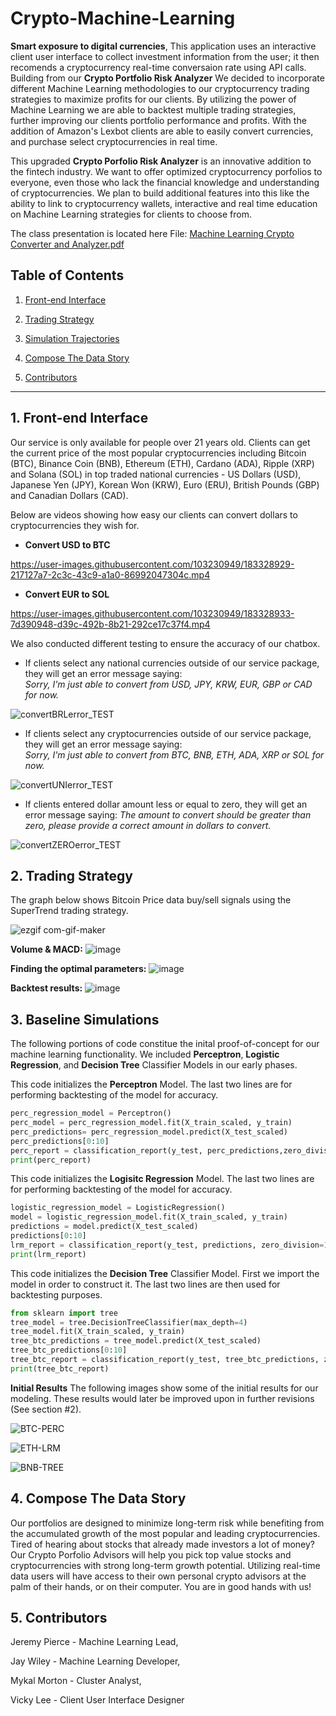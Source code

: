 # **Crypto-Machine-Learning**

**Smart exposure to digital currencies**, This application uses an interactive client user interface to collect investment information from the user; it then recomends a cryptocurrency real-time conversaion rate using API calls. Building from our **Crypto Portfolio Risk Analyzer** We decided to incorporate different Machine Learning methodologies to our cryptocurrency trading strategies to maximize profits for our clients. By utilizing the power of Machine Learning we are able to backtest multiple trading strategies, further improving our clients portfolio performance and profits. With the addition of Amazon's Lexbot clients are able to easily convert currencies, and purchase select cryptocurrencies in real time. 

This upgraded **Crypto Porfolio Risk Analyzer** is an innovative addition to the fintech industry. We want to offer optimized cryptocurrency porfolios to everyone, even those who lack the financial knowledge and understanding of cryptocurrencies. We plan to build additional features into this like the ability to link to cryptocurrency wallets, interactive and real time education on Machine Learning strategies for clients to choose from. 

The class presentation is located here File: [Machine Learning Crypto Converter and Analyzer.pdf](https://github.com/MykalM/Crypto-Machine-Learning-/files/9278601/Machine.Learning.Crypto.Converter.and.Analyzer.pdf)


## **Table of Contents**
1. [Front-end Interface](#1-Front-end-Interface)

2. [Trading Strategy](#2-Trading-Strategy)

3. [Simulation Trajectories](#3-Simulation-Trajectories)

4. [Compose The Data Story](#4-Compose-The-Data-Story)

5. [Contributors](#5-Contributors) 

---
## 1. **Front-end Interface**
Our service is only available for people over 21 years old. Clients can get the current price of the most popular cryptocurrencies including Bitcoin (BTC), Binance Coin (BNB), Ethereum (ETH), Cardano (ADA), Ripple (XRP) and Solana (SOL) in top traded national currencies - US Dollars (USD), Japanese Yen (JPY), Korean Won (KRW), Euro (ERU), British Pounds (GBP) and Canadian Dollars (CAD). 

Below are videos showing how easy our clients can convert dollars to cryptocurrencies they wish for. 
 
 - **Convert USD to BTC** 

https://user-images.githubusercontent.com/103230949/183328929-217127a7-2c3c-43c9-a1a0-86992047304c.mp4

 - **Convert EUR to SOL**

https://user-images.githubusercontent.com/103230949/183328933-7d390948-d39c-492b-8b21-292ce17c37f4.mp4

We also conducted different testing to ensure the accuracy of our chatbox. 

 - If clients select any national currencies outside of our service package, they will get an error message saying:           
   _Sorry, I'm just able to convert from USD, JPY, KRW, EUR, GBP or CAD for now._

![convertBRLerror_TEST](https://user-images.githubusercontent.com/103230949/183332822-e0d9a819-622c-46ac-82cc-8fe7389f44c0.png)

 - If clients select any cryptocurrencies outside of our service package, they will get an error message saying:               
   _Sorry, I'm just able to convert from BTC, BNB, ETH, ADA, XRP or SOL for now._

![convertUNIerror_TEST](https://user-images.githubusercontent.com/103230949/183332826-23aa2a82-bbd4-4659-8be8-f21a812cbfd8.png)

 - If clients entered dollar amount less or equal to zero, they will get an error message saying:                            _The amount to convert should be greater than zero, please provide a correct amount in dollars to convert._

![convertZEROerror_TEST](https://user-images.githubusercontent.com/103230949/183332827-2a8999db-593a-413c-9511-2d45dd31aa7b.png)

## 2. **Trading Strategy**
The graph below shows Bitcoin Price data buy/sell signals using the SuperTrend trading strategy. 

![ezgif com-gif-maker](https://user-images.githubusercontent.com/98198920/183314000-3e53f27c-c0db-48aa-9904-b27a726f346e.gif)

**Volume & MACD:**
![image](https://user-images.githubusercontent.com/98198920/183315051-5661f139-fc16-4d9c-8a02-b9a463e33df1.png)


**Finding the optimal parameters:**
![image](https://user-images.githubusercontent.com/98198920/183315281-68dfda73-19b9-4f91-9e9d-b2669d6dd5c3.png)


**Backtest results:**
![image](https://user-images.githubusercontent.com/98198920/183315195-df2516bd-b64c-44db-8158-6ac47cacc98d.png)

## 3. **Baseline Simulations**
The following portions of code constitue the inital proof-of-concept for our machine learning functionality. We included **Perceptron**, **Logistic Regression**, and **Decision Tree** Classifier Models in our early phases. 

This code initializes the **Perceptron** Model. The last two lines are for performing backtesting of the model for accuracy. 

```python
perc_regression_model = Perceptron()
perc_model = perc_regression_model.fit(X_train_scaled, y_train)
perc_predictions= perc_regression_model.predict(X_test_scaled)
perc_predictions[0:10]
perc_report = classification_report(y_test, perc_predictions,zero_division=1)
print(perc_report)
```

This code initializes the **Logisitc Regression** Model. The last two lines are for performing backtesting of the model for accuracy. 

```python
logistic_regression_model = LogisticRegression()
model = logistic_regression_model.fit(X_train_scaled, y_train)
predictions = model.predict(X_test_scaled)
predictions[0:10]
lrm_report = classification_report(y_test, predictions, zero_division=1)
print(lrm_report)
```
This code initializes the **Decision Tree** Classifier Model. First we import the model in order to construct it. The last two lines are then used for backtesting purposes. 

```python
from sklearn import tree
tree_model = tree.DecisionTreeClassifier(max_depth=4)
tree_model.fit(X_train_scaled, y_train)
tree_btc_predictions = tree_model.predict(X_test_scaled)
tree_btc_predictions[0:10]
tree_btc_report = classification_report(y_test, tree_btc_predictions, zero_division=1)
print(tree_btc_report)
```

**Initial Results**
The following images show some of the initial results for our modeling. These results would later be improved upon in further revisions (See section #2).

![BTC-PERC](https://i.postimg.cc/DymKsmng/btc-perc-6mos.png)

![ETH-LRM](https://i.postimg.cc/N0knZwQF/eth-lrm-6mos.png)

![BNB-TREE](https://i.postimg.cc/bwXFJvJd/bnb-tree-8mos.png)

## 4. Compose The Data Story
Our portfolios are designed to minimize long-term risk while benefiting from the accumulated growth of the most popular and leading cryptocurrencies. Tired of hearing about stocks that already made investors a lot of money? Our Crypto Porfolio Advisors will help you pick top value stocks and cryptocurrencies with strong long-term growth potential. Utilizing real-time data users will have access to their own personal crypto advisors at the palm of their hands, or on their computer. You are in good hands with us!

## 5. Contributors
Jeremy Pierce - Machine Learning Lead,

Jay Wiley - Machine Learning Developer,

Mykal Morton - Cluster Analyst,

Vicky Lee - Client User Interface Designer


